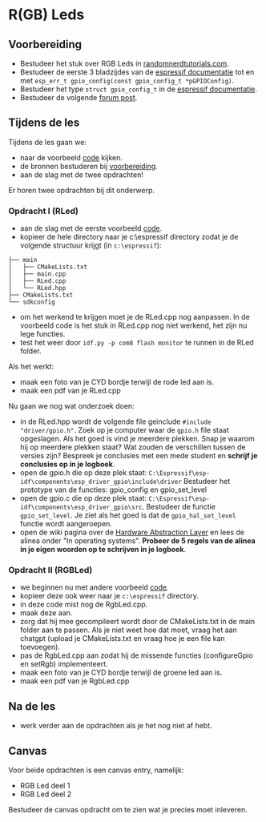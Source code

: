# R(GB) Leds

## Voorbereiding
- Bestudeer het stuk over RGB Leds in [randomnerdtutorials.com](https://randomnerdtutorials.com/esp32-cheap-yellow-display-cyd-pinout-esp32-2432s028r/).
- Bestudeer de eerste 3 bladzijdes van de [espressif documentatie](https://docs.espressif.com/projects/esp-idf/en/stable/esp32/api-reference/peripherals/gpio.html) tot en met ```esp_err_t gpio_config(const gpio_config_t *pGPIOConfig)```.
- Bestudeer het type ```struct gpio_config_t``` in de [espressif documentatie](https://docs.espressif.com/projects/esp-idf/en/stable/esp32/api-reference/peripherals/gpio.html).
- Bestudeer de volgende [forum post](https://github.com/espressif/esp-idf/issues/285).

## Tijdens de les
Tijdens de les gaan we:
- naar de voorbeeld [code](./RLed/) kijken. 
- de bronnen bestuderen bij [voorbereiding](#Voorbereiding). 
- aan de slag met de twee opdrachten! 

Er horen twee opdrachten bij dit onderwerp.  

### Opdracht I (RLed)
- aan de slag met de eerste voorbeeld [code](../../software/CYD/RLed/).
- kopieer de hele directory naar je c:\espressif directory zodat je de volgende structuur krijgt (in ```c:\espressif```):
```
├── main
│   ├── CMakeLists.txt
│   ├── main.cpp
│   ├── RLed.cpp
│   └── RLed.hpp
├── CMakeLists.txt
└── sdkconfig                
```
-  om het werkend te krijgen moet je de RLed.cpp nog aanpassen. In de voorbeeld code is het stuk in RLed.cpp nog niet werkend, het zijn nu lege functies.
-  test het weer door ```idf.py -p com8 flash monitor``` te runnen in de RLed folder. 

Als het werkt:
- maak een foto van je CYD bordje terwijl de rode led aan is.
- maak een pdf van je RLed.cpp

Nu gaan we nog wat onderzoek doen:
- in de RLed.hpp wordt de volgende file geinclude ```#include "driver/gpio.h"```. Zoek op je computer waar de ```gpio.h``` file staat opgeslagen. Als het goed is vind je meerdere plekken. Snap je waarom hij op meerdere plekken staat? Wat zouden de verschillen tussen de versies zijn? Bespreek je conclusies met een mede student en **schrijf je conclusies op in je logboek**.  
- open de gpio.h die op deze plek staat: ```C:\Espressif\esp-idf\components\esp_driver_gpio\include\driver``` Bestudeer het prototype van de functies: gpio_config en gpio_set_level 
- open de gpio.c die op deze plek staat: ```C:\Espressif\esp-idf\components\esp_driver_gpio\src```. Bestudeer de functie ```gpio_set_level```. Je ziet als het goed is dat de ```gpio_hal_set_level``` functie wordt aangeroepen. 
- open de wiki pagina over de [Hardware Abstraction Layer](https://en.wikipedia.org/wiki/Hardware_abstraction) en lees de alinea onder "In operating systems". **Probeer de 5 regels van de alinea in je eigen woorden op te schrijven in je logboek**.

### Opdracht II (RGBLed)
- we beginnen nu met andere voorbeeld [code](../../software/CYD/RgbLed/).
- kopieer deze ook weer naar je ```c:\espressif``` directory. 
- in deze code mist nog de RgbLed.cpp. 
- maak deze aan. 
- zorg dat hij mee gecompileert wordt door de CMakeLists.txt in de main folder aan te passen. Als je niet weet hoe dat moet, vraag het aan chatgpt (upload je CMakeLists.txt en vraag hoe je een file kan toevoegen).
- pas de RgbLed.cpp aan zodat hij de missende functies (configureGpio en setRgb) implementeert.    
- maak een foto van je CYD bordje terwijl de groene led aan is.
- maak een pdf van je RgbLed.cpp


## Na de les
- werk verder aan de opdrachten als je het nog niet af hebt. 

## Canvas

Voor beide opdrachten is een canvas entry, namelijk:
- RGB Led deel 1
- RGB Led deel 2

Bestudeer de canvas opdracht om te zien wat je precies moet inleveren. 



